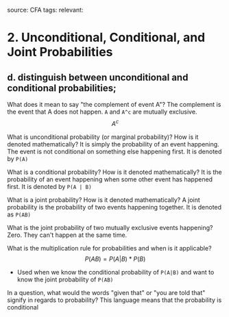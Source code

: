 source: CFA
tags: 
relevant: 

# 2. Unconditional, Conditional, and Joint Probabilities

## d. distinguish between unconditional and conditional probabilities;

What does it mean to say "the complement of event A"?
The complement is the event that A does not happen. `A` and `A^c` are mutually exclusive.
$$A^c$$

What is unconditional probability (or marginal probability)? How is it denoted mathematically?
It is simply the probability of an event happening. The event is not conditional on something else happening first. It is denoted by `P(A)`

What is a conditional probability? How is it denoted mathematically?
It is the probability of an event happening when some other event has happened first. It is denoted by `P(A | B)`

What is a joint probability? How is it denoted mathematically?
A joint probability is the probability of two events happening together. It is denoted as `P(AB)`

What is the joint probability of two mutually exclusive events happening?
Zero. They can't happen at the same time.

What is the multiplication rule for probabilities and when is it applicable?
$$P(AB) = P(A|B) * P(B)$$
- Used when we know the conditional probability of `P(A|B)` and want to know the joint probability of `P(AB)`

In a question, what would the words "given that" or "you are told that" signify in regards to probability?
This language means that the probability is conditional



